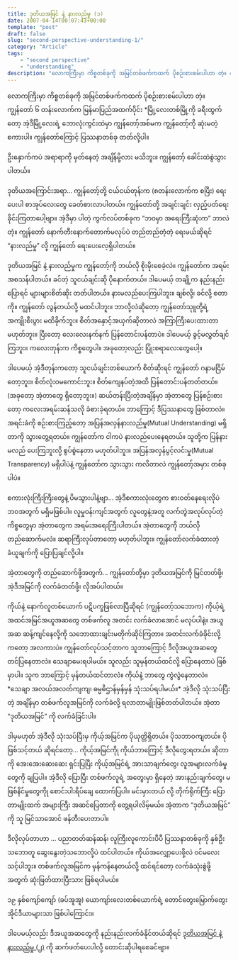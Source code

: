 ```yaml
---
title: ဒုတိယအမြင် နဲ့ နားလည်မှု (၁)
date: 2007-04-14T00:07:43+00:00
template: "post"  
draft: false  
slug: "second-perspective-understanding-1/"  
category: "Article"
tags:
    - "second perspective"
    - "understanding"
description: "လောကကြီးမှာ ကိစ္စတစ်ခုကို အမြင်တစ်ဖက်ကထက် ပိုစဉ်းစားစမ်းပါဟာ တဲ့။ ကျွန်တော် ၆ တန်းလောက်က မြန်မာပြည်အထက်ပိုင်း မြို့လေးတစ်မြို့ကို ခရီးထွက်တော့ အဲ့ဒီမြို့လေးရဲ့ ဘောလုံးကွင်းထဲမှာ ကျွန်တော့်အစ်မက ကျွန်တော့်ကို ဆုံးမတဲ့ စကားပါ။ ကျွန်တော်ကြောင့် ပြဿနာတစ်ခု တတ်လို့ပါ။"
---
```

လောကကြီးမှာ ကိစ္စတစ်ခုကို အမြင်တစ်ဖက်ကထက် ပိုစဉ်းစားစမ်းပါဟာ တဲ့။ ကျွန်တော် ၆ တန်းလောက်က မြန်မာပြည်အထက်ပိုင်း *မြို့လေးတစ်မြို့ကို ခရီးထွက်တော့ အဲ့ဒီမြို့လေးရဲ့ ဘောလုံးကွင်းထဲမှာ ကျွန်တော့်အစ်မက ကျွန်တော့်ကို ဆုံးမတဲ့ စကားပါ။ ကျွန်တော်ကြောင့် ပြဿနာတစ်ခု တတ်လို့ပါ။

ဦးနှောက်ကပဲ အရာရာကို မှတ်နေတဲ့ အချိန်မို့လား မသိဘူး။ ကျွန်တော့် ခေါင်းထဲစွဲသွားပါတယ်။

ဒုတိယအကြောင်းအရာ&#8230; ကျွန်တော့်တို့ ငယ်ငယ်တုန်းက (၈တန်းလောက်က စပြီး) ရေးပေးပါ စာအုပ်လေးတွေ ခေတ်စားလာပါတယ်။ ကျွန်တော်တို့ အချင်းချင်း လှည့်ပတ်ရေးခိုင်းကြတာပေါ့ဗျာ။ အဲ့ဒီမှာ ပါတဲ့ ကွက်လပ်တစ်ခုက “ဘဝမှာ အရေးကြီးဆုံးက” ဘာလဲတဲ့။ ကျွန်တော် နောက်တီးနောက်တောက်မလုပ်ပဲ တည်တည်တံ့တံ့ ရေးမယ်ဆိုရင် “နားလည်မှု” လို့ ကျွန်တော် ရေးပေးလေ့ရှိပါတယ်။

ဒုတိယအမြင် နဲ့ နားလည်မှုက ကျွန်တော့်ကို ဘယ်လို စိုးမိုးစေခဲ့လဲ။ ကျွန်တော်က အရမ်းအစသန်ပါတယ်။ ခင်တဲ့ သူငယ်ချင်းဆို ပိုနောက်တယ်။ ဒါပေမယ့် တချို့က နည်းနည်းပြောရင် များများစိတ်ဆိုး တတ်ပါတယ်။ နားမလည်ပေးကြပါဘူး။ ချစ်လို့၊ ခင်လို့ စတာကို။ ကျွန်တော် လွန်တယ်လို့ မထင်ပါဘူး။ ဘာလို့လဲဆိုတော့ ကျွန်တော်သုူတို့ရဲ့ အကျိုးစီးပွား မထိခိုက်ဘူး။ စိတ်အနှောင့်အယှက်ဆိုတာလဲ အကြာကြီးပေးထားတာ မဟုတ်ဘူး။ ပြီးတော့ လေးလေးနက်နက် ပြန်တောင်းပန်တာပဲ။ ဒါပေမယ့် ခွင့်မလွှတ်ချင်ကြဘူး။ ကလေးတုန်းက ကိစ္စတွေပါ။ အခုတော့လည်း ပြုံးစရာလေးတွေပေါ့။

ဒါပေမယ့် အဲ့ဒီတုန်းကတော့ သူငယ်ချင်းတစ်ယောက် စိတ်ဆိုးရင် ကျွန်တော် ဂနာမငြိမ်တော့ဘူး။ စိတ်လုံးဝမကောင်းဘူး။ စိတ်ကျေနပ်တဲ့အထိ ပြန်တောင်းပန်တတ်တယ်။ (အခုတော့ အဲ့တာတွေ ရှိတော့ဘူး။) ဆယ်တန်းပြီးတဲ့အချိန်မှာ အဲ့တာတွေ ပြန်စဉ်းစားတော့ ကလေးအရမ်းဆန်သလို ခံစားခဲ့ရတယ်။ ဘာကြောင့် ဒီပြဿနာတွေ ဖြစ်တာလဲ။ အရင်းခံကို စဉ်းစားကြည့်တော့ အပြန်အလှန်နားလည်မှု(Mutual Understanding) မရှိတာကို သွားတွေ့ရတယ်။ ကျွန်တော်က ငါကပဲ နားလည်ပေးနေရတယ်။ သူတို့က ပြန်နားမလည် ပေးကြဘူးလို့ စွပ်စွဲနေတာ မဟုတ်ပါဘူး။ အပြန်အလှန်ပွင့်လင်းမှု(Mutual Transparency) မရှိပါပဲနဲ့ ကျွန်တော်က သွားသွား ကလိတာလဲ ကျွန်တော့်အမှား တစ်ခုပါပဲ။

စကားလုံးကြီးကြီးတွေနဲ့ ပိမသွားပါနဲ့ဗျာ&#8230; အဲ့ဒီစကားလုံးတွေက စားဝတ်နေရေးလိုပဲ ဘဝအတွက် မရှိမဖြစ်ပါ။ လူမှုဝန်းကျင်အတွက် လူတွေနဲ့အတူ လက်တွဲအလုပ်လုပ်တဲ့ ကိစ္စတွေမှာ အဲ့တာတွေက အရမ်းအရေးကြီးပါတယ်။ အဲ့တာတွေကို ဘယ်လို တည်ဆောက်မလဲ။ ဆရာကြီးလုပ်တာတော့ မဟုတ်ပါဘူး။ ကျွန်တော်လက်ခံထားတဲ့ ခံယူချက်ကို ပြောပြချင်လို့ပါ။

အဲ့တာတွေကို တည်ဆောက်ဖို့အတွက်&#8230; ကျွန်တော်တို့မှာ ဒုတိယအမြင်ကို မြင်တတ်ဖို့၊ အဲ့ဒီအမြင်ကို လက်ခံတတ်ဖို့၊ လိုအပ်ပါတယ်။

ကိုယ်နဲ့ နောက်လူတစ်ယောက် ပဋိပက္ခဖြစ်လာပြီဆိုရင် (ကျွန်တော့်သဘောက) ကိုယ့်ရဲ့ အထင်အမြင်အယူအဆတွေ တစ်ဖက်လူ အတင်း လက်ခံလာအောင် မလုပ်ပါနဲ့။ အယူအဆ ဆန့်ကျင်နေလို့ကို သဘောထားချင်းမတိုက်ဆိုင်ကြတာ။ အတင်းလက်ခံခိုင်းလို့ကတော့ အလကားပဲ။ ကျွန်တော်လုပ်သင့်တာက သူဘာကြောင့် ဒီလိုအယူအဆတွေ တင်ပြနေတာလဲ။ သေချာမေးရပါမယ်။ သူလည်း သူမှန်တယ်ထင်လို့ ပြောနေတာပဲ ဖြစ်မှာပါ။ သူက ဘာကြောင့် မှန်တယ်ထင်တာလဲ။ ကိုယ်နဲ့ ဘာတွေ ကွဲလွဲနေတာလဲ။ \*သေချာ အလယ်အလတ်ကျကျ၊ ဓမ္မဓိဌာန်မှန်မှန် သုံးသပ်ရပါမယ်။\* အဲ့ဒီလို သုံးသပ်ပြီးတဲ့ အချိန်မှာ တစ်ဖက်လူအမြင်ကို လက်ခံလို့ ရလာတာမျိုးဖြစ်တတ်ပါတယ်။ အဲ့တာ “ဒုတိယအမြင်” ကို လက်ခံခြင်းပါ။

ဒါမှမဟုတ် အဲ့ဒီလို သုံးသပ်ပြီးမှ ကိုယ့်အမြင်က ပိုယုတ္တိရှိတယ်။ ပိုသဘာဝကျတယ်။ ပိုဖြစ်သင့်တယ် ဆိုရင်တော့&#8230; ကိုယ့်အမြင်ကိုု ကိုယ်ဘာကြောင့် ဒီလိုတွေးရတယ်။ ဆိုတာကို အေးအေးဆေးဆေး ရှင်းပြပြီး ကိုယ့်အမြင်ရဲ့ အားသာချက်တွေ၊ လူအများလက်ခံမှုတွေကို ချပြပါ။ အဲ့ဒီလို ပြောပြီး တစ်ဖက်လူရဲ့ အတွေးမှာ ရှိနေတဲ့ အားနည်းချက်တွေ၊ မဖြစ်နိင်မှုတွေကိုု စောင်းပါးရိပ်ချေ ထောက်ပြပါ။ မင်းမှားတယ် လို့ တိုက်ရိုက်ကြီး ပြောတာမျိုးထက် အများကြီး အဆင်ပြေတာကို တွေ့ရပါလိမ့်မယ်။ အဲ့တာက “ဒုတိယအမြင်” ကို သူ မြင်သာအောင် ဖန်တီးပေးတာပါ။

ဒီလိုလုပ်တာဟာ &#8230; ပညာတတ်ဆန်ဆန်၊ လူကြီးလူကောင်းပီပီ ပြဿနာတစ်ခုကို နှစ်ဦးသဘောတူ ဆွေးနွေးတဲ့သဘောလို့ပဲ ထင်ပါတယ်။ ကိုယ်အလျှော့ပေးဖို့လဲ ဝင်မလေးသင့်ပါဘူး။ တစ်ဖက်လူအမြင်က မှန်ကန်နေတယ်လို့ ထင်ရင်တော့ လက်ခံသုံးစွဲဖို့အတွက် ဆုံးဖြတ်ထားပြီးသား ဖြစ်ရပါမယ်။

၁၉ နှစ်ကျော်ကျော် (ခပ်အူအူ) ယောကျာ်းလေးတစ်ယောက်ရဲ့ တောင်တွေးမြောက်တွေး အိုင်ဒီယာများသာ ဖြစ်ပါကြောင်း။

ဒါပေမယ့်လည်း ဒီအယူအဆတွေကို နည်းနည်းလက်ခံနိုင်တယ်ဆိုရင် [ဒုတိယအမြင် နဲ့ နားလည်မှု (၂)](http://wp-kryptonova.rhcloud.com/2007/04/%E1%80%92%E1%80%AF%E1%80%90%E1%80%AD%E1%80%9A%E1%80%A1%E1%80%99%E1%80%BC%E1%80%84%E1%80%BA-%E1%80%94%E1%80%B2%E1%80%B7-%E1%80%94%E1%80%AC%E1%80%B8%E1%80%9C%E1%80%8A%E1%80%BA%E1%80%99%E1%80%BE%E1%80%AF/) ကို ဆက်ဖတ်ပေးပါလို့ တောင်းဆိုပါရစေခင်ဗျာ။